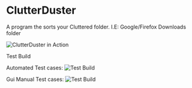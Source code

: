  # ClutterDuster
 
 A program the sorts your Cluttered folder. I.E: Google/Firefox Downloads folder
 
 ![ClutterDuster in Action](http://puu.sh/gLLIu/c1b03900a5.png)
 
Test Build
 
Automated Test cases:
![Test Build](http://puu.sh/gW3QX/e1a1fea3a4.jpg)
 
Gui Manual Test cases:
![Test Build](http://puu.sh/gW58X/bcefdd9e9d.jpg)
